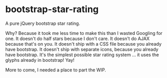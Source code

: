 # bootstrap-star-rating
A pure jQuery bootstrap star rating.

Why? Because it took me less time to make this than I wasted Googling for one. It doesn't do half stars because I don't care. It doesn't do AJAX because that's on you. It doesn't ship with a CSS file because you already have bootstrap. It doesn't ship with separate icons, because you already have bootstrap. It's the simplest possible star rating system ... it uses the glyphs already in bootstrap! Yay!

More to come, I needed a place to part the WIP.
